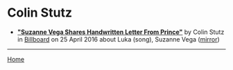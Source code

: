 # Colin Stutz

 - [**"Suzanne Vega Shares Handwritten Letter From Prince"**](https://www.billboard.com/articles/news/7341897/suzanne-vega-prince-handwritten-letter-luka) by Colin Stutz in [Billboard](https://www.billboard.com/) on 25 April 2016 about Luka (song), Suzanne Vega ([mirror](https://web.archive.org/web/*/https://www.billboard.com/articles/news/7341897/suzanne-vega-prince-handwritten-letter-luka))

----

[Home](../)
